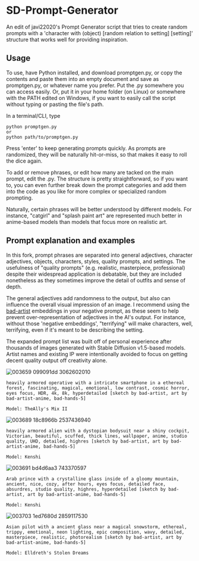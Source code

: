 # SD-Prompt-Generator
An edit of javi22020's Prompt Generator script that tries to create random prompts with a 'character with (object) [random relation to setting] [setting]' structure that works well for providing inspiration.

## Usage

To use, have Python installed, and download promptgen.py, or copy the contents and paste them into an empty document and save as promptgen.py, or whatever name you prefer. Put the .py somewhere you can access easily. Or, put it in your home folder (on Linux) or somewhere with the PATH edited on Windows, if you want to easily call the script without typing or pasting the file's path.

In a terminal/CLI, type

    python promptgen.py
    or
    python path/to/promptgen.py

Press 'enter' to keep generating prompts quickly. As prompts are randomized, they will be naturally hit-or-miss, so that makes it easy to roll the dice again.

To add or remove phrases, or edit how many are tacked on the main prompt, edit the .py. The structure is pretty straightforward, so if you want to, you can even further break down the prompt categories and add them into the code as you like for more complex or specialized random prompting.

Naturally, certain phrases will be better understood by different models. For instance, "catgirl" and "splash paint art" are represented much better in anime-based models than models that focus more on realistic art.

## Prompt explanation and examples

In this fork, prompt phrases are separated into general adjectives, character adjectives, objects, characters, styles, quality prompts, and settings. The usefulness of "quality prompts" (e.g. realistic, masterpiece, professional) despite their widespread application is debatable, but they are included nonetheless as they sometimes improve the detail of outfits and sense of depth.

The general adjectives add randomness to the output, but also can influence the overall visual impression of an image. I recommend using the [bad-artist](https://huggingface.co/nick-x-hacker/bad-artist) embeddings in your negative prompt, as these seem to help prevent over-representation of adjectives in the AI's output. For instance, without those 'negative embeddings', "terrifying" will make characters, well, terrifying, even if it's meant to be describing the setting.

The expanded prompt list was built off of personal experience after thousands of images generated with Stable Diffusion v1.5-based models. Artist names and existing IP were intentionally avoided to focus on getting decent quality output off creativity alone.

![003659 099091dd 3062602010](https://user-images.githubusercontent.com/122599135/212419237-8c5f4942-388b-43d0-8390-c5dfae3aff34.png)

`heavily armored operative with a intricate smartphone in a ethereal forest, fascinating, magical, emotional, low contrast, cosmic horror, eyes focus, HDR, 4k, 8k, hyperdetailed [sketch by bad-artist, art by bad-artist-anime, bad-hands-5]`

`Model: TheAlly's Mix II`

![003689 18c8966b 2537436940](https://user-images.githubusercontent.com/122599135/212424493-770e5ccc-35f7-4c0f-9c8b-1d88b3cc8ba0.png)

`heavily armored alien with a dystopian bodysuit near a shiny cockpit, Victorian, beautiful, scuffed, thick lines, wallpaper, anime, studio quality, UHD, detailed, highres [sketch by bad-artist, art by bad-artist-anime, bad-hands-5]`

`Model: Kenshi`

![003691 bd4d6aa3 743370597](https://user-images.githubusercontent.com/122599135/212424921-d6140040-39d6-41e6-b14a-ca8d8ee3a13f.png)

`Arab prince with a crystalline glass inside of a gloomy mountain, ancient, nice, cozy, after hours, eyes focus, detailed face, absurdres, studio quality, highres, hyperdetailed [sketch by bad-artist, art by bad-artist-anime, bad-hands-5]`

`Model: Kenshi`

![003703 1ed7680d 2859117530](https://user-images.githubusercontent.com/122599135/212426057-851353dc-5874-4c7a-8251-fabd28771577.png)

`Asian pilot with a ancient glass near a magical snowstorm, ethereal, trippy, emotional, neon lighting, epic composition, wavy, detailed, masterpiece, realistic, photorealism [sketch by bad-artist, art by bad-artist-anime, bad-hands-5]`

`Model: Elldreth's Stolen Dreams`
